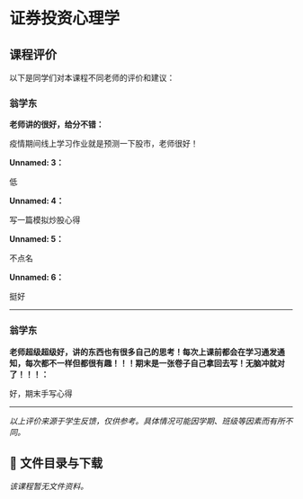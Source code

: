 # 证券投资心理学

## 课程评价

以下是同学们对本课程不同老师的评价和建议：

### 翁学东

**老师讲的很好，给分不错：**

疫情期间线上学习作业就是预测一下股市，老师很好！

**Unnamed: 3：**

低

**Unnamed: 4：**

写一篇模拟炒股心得

**Unnamed: 5：**

不点名

**Unnamed: 6：**

挺好

---

### 翁学东

**老师超级超级好，讲的东西也有很多自己的思考！每次上课前都会在学习通发通知，每次都不一样但都很有趣！！！期末是一张卷子自己拿回去写！无脑冲就对了！！！：**

好，期末手写心得

---

*以上评价来源于学生反馈，仅供参考。具体情况可能因学期、班级等因素而有所不同。*
## 📄 文件目录与下载

_该课程暂无文件资料。_
